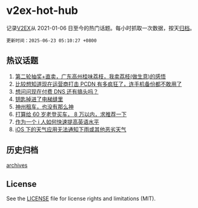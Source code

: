 # v2ex-hot-hub

 记录[V2EX](https://www.v2ex.com/)从 2021-01-06 日至今的热门话题。每小时抓取一次数据，按天[归档](archives)。

`更新时间：2025-06-23 05:10:27 +0800`

## 热议话题

1. [第二轮抽奖+直卖，广东高州桂味荔枝，我卖荔枝(做生意)的感悟](https://www.v2ex.com/t/1140203)
1. [比较想知道现在运营商打击 PCDN 有多疯狂了，连手机备份都不敢用了](https://www.v2ex.com/t/1140220)
1. [想问问现在付费 DNS 还有搞头吗？](https://www.v2ex.com/t/1140244)
1. [钥匙掉进了电梯缝里](https://www.v2ex.com/t/1140189)
1. [神州租车，也没有那么神](https://www.v2ex.com/t/1140200)
1. [打算给 60 岁老登买车， 8 万以内，求推荐一下](https://www.v2ex.com/t/1140209)
1. [作为一个 i 人如何快速提高英语水平](https://www.v2ex.com/t/1140188)
1. [iOS 下的天气应用无法通知下雨或其他恶劣天气](https://www.v2ex.com/t/1140213)

## 历史归档

[archives](archives)

## License

See the [LICENSE](LICENSE) file for license rights and limitations (MIT).
